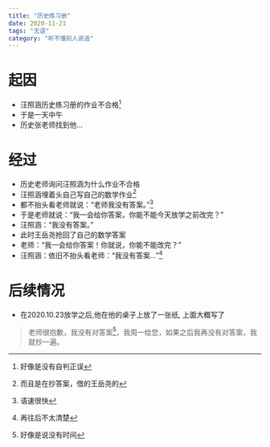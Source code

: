 ```yaml
---
title: "历史练习册"
date: 2020-11-21
tags: "无语"
category: "听不懂别人说话"
---
```

# 起因
* 汪照涵历史练习册的作业不合格[^1]
* 于是一天中午
* 历史张老师找到他...

# 经过
* 历史老师询问汪照涵为什么作业不合格
* 汪照涵埋着头自己写自己的数学作业[^2]
* 都不抬头看老师就说：“老师我没有答案。”[^3]
* 于是老师就说：“我一会给你答案，你能不能今天放学之前改完？”
* 汪照涵：“我没有答案。”
* 此时王岳尧抢回了自己的数学答案
* 老师：“我一会给你答案！你就说，你能不能改完？”
* 汪照涵：依旧不抬头看老师：“我没有答案...”[^4]

# 后续情况
* 在2020.10.23放学之后,他在他的桌子上放了一张纸, 上面大概写了
>老师很抱歉，我没有对答案[^5]，我周一给您，如果之后我再没有对答案，我就抄一遍。   


[^1]:好像是没有自判正误
[^2]:而且是在抄答案，借的王岳尧的
[^3]:语速很快
[^4]:再往后不太清楚
[^5]:好像是说没有时间
